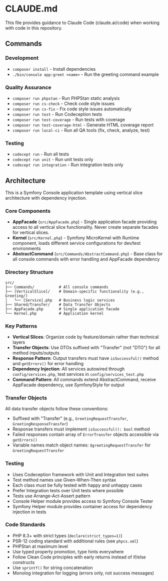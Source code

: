 # CLAUDE.md

This file provides guidance to Claude Code (claude.ai/code) when working with code in this repository.

## Commands

### Development
- `composer install` - Install dependencies
- `./bin/console app:greet <name>` - Run the greeting command example

### Quality Assurance
- `composer run phpstan` - Run PHPStan static analysis
- `composer run cs-check` - Check code style issues
- `composer run cs-fix` - Fix code style issues automatically
- `composer run test` - Run Codeception tests
- `composer run test-coverage` - Run tests with coverage
- `composer run test-coverage-html` - Generate HTML coverage report
- `composer run local-ci` - Run all QA tools (fix, check, analyze, test)

### Testing
- `codecept run` - Run all tests
- `codecept run unit` - Run unit tests only
- `codecept run integration` - Run integration tests only

## Architecture

This is a Symfony Console application template using vertical slice architecture with dependency injection.

### Core Components

- **AppFacade** (`src/AppFacade.php`) - Single application facade providing access to all vertical slice functionality. Never create separate facades for vertical slices.
- **Kernel** (`src/Kernel.php`) - Symfony MicroKernel with Runtime component, loads different service configurations for dev/test environments
- **AbstractCommand** (`src/Commands/AbstractCommand.php`) - Base class for all console commands with error handling and AppFacade dependency

### Directory Structure

```
src/
├── Commands/           # All console commands
├── [VerticalSlice]/    # Domain-specific functionality (e.g., Greeting/)
│   └── [Service].php   # Business logic services
├── Shared/Transfer/    # Data Transfer Objects
├── AppFacade.php       # Single application facade
└── Kernel.php          # Application kernel
```

### Key Patterns

- **Vertical Slices**: Organize code by feature/domain rather than technical layers
- **Transfer Objects**: Use DTOs suffixed with "Transfer" (not "DTO") for all method inputs/outputs
- **Response Pattern**: Output transfers must have `isSuccessful()` method and `getErrors()` for error handling
- **Dependency Injection**: All services autowired through `config/services.php`, test services in `config/services_test.php`
- **Command Pattern**: All commands extend AbstractCommand, receive AppFacade dependency, use SymfonyStyle for output

### Transfer Objects

All data transfer objects follow these conventions:
- Suffixed with "Transfer" (e.g., `GreetingRequestTransfer`, `GreetingResponseTransfer`)
- Response transfers must implement `isSuccessful(): bool` method
- Failed responses contain array of `ErrorTransfer` objects accessible via `getErrors()`
- Variable names match object names: `$greetingRequestTransfer` for `GreetingRequestTransfer`

### Testing

- Uses Codeception framework with Unit and Integration test suites
- Test method names use Given-When-Then syntax
- Each class must be fully tested with happy and unhappy cases
- Prefer Integration tests over Unit tests where possible
- Tests use Arrange-Act-Assert pattern
- Console Helper module provides access to Symfony Console Tester
- Symfony Helper module provides container access for dependency injection in tests

### Code Standards

- PHP 8.3+ with strict types (`declare(strict_types=1)`)
- PSR-12 coding standard with additional rules (see `phpcs.xml`)
- PHPStan at maximum level
- Use typed property promotion, type hints everywhere
- Follow Clean Code principles with early returns instead of if/else constructs
- Use `sprintf()` for string concatenation
- Monolog integration for logging (errors only, not success messages)